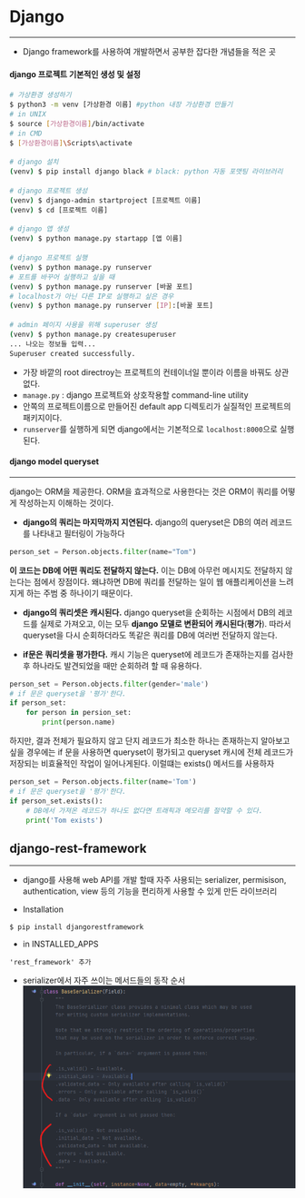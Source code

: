 # Django
---
- Django framework를 사용하여 개발하면서 공부한 잡다한 개념들을 적은 곳

#### django 프로젝트 기본적인 생성 및 설정

```bash
# 가상환경 생성하기
$ python3 -m venv [가상환경 이름] #python 내장 가상환경 만들기
# in UNIX
$ source [가상환경이름]/bin/activate
# in CMD
$ [가상환경이름]\Scripts\activate

# django 설치
(venv) $ pip install django black # black: python 자동 포맷팅 라이브러리

# django 프로젝트 생성
(venv) $ django-admin startproject [프로젝트 이름]
(venv) $ cd [프로젝트 이름]

# django 앱 생성
(venv) $ python manage.py startapp [앱 이름]

# django 프로젝트 실행
(venv) $ python manage.py runserver
# 포트를 바꾸어 실행하고 싶을 때
(venv) $ python manage.py runserver [바꿀 포트]
# localhost가 아닌 다른 IP로 실행하고 싶은 경우
(venv) $ python manage.py runserver [IP]:[바꿀 포트]

# admin 페이지 사용을 위해 superuser 생성
(venv) $ python manage.py createsuperuser
... 나오는 정보들 입력...
Superuser created successfully.

```
- 가장 바깥의 root directroy는 프로젝트의 컨테이너일 뿐이라 이름을 바꿔도 상관없다.
- ```manage.py``` : django 프로젝트와 상호작용할 command-line utility
- 안쪽의 프로젝트이름으로 만들어진 default app 디렉토리가 실질적인 프로젝트의 패키지이다.
- ```runserver```를 실행하게 되면 django에서는 기본적으로 ```localhost:8000```으로 실행된다. 



#### django model queryset
---
django는 ORM을 제공한다. ORM을 효과적으로 사용한다는 것은 ORM이 쿼리를 어떻게 작성하는지 이해하는 것이다.

- **django의 쿼리는 마지막까지 지연된다.**
django의 queryset은 DB의 여러 레코드를 나타내고 필터링이 가능하다
```python
person_set = Person.objects.filter(name="Tom")
```
**이 코드는 DB에 어떤 쿼리도 전달하지 않는다.**
이는 DB에 아무런 메시지도 전달하지 않는다는 점에서 장점이다. 왜냐하면 DB에 쿼리를 전달하는 일이 웹 애플리케이션을 느려지게 하는 주범 중 하나이기 때문이다. 
- **django의 쿼리셋은 캐시된다.**
django queryset을 순회하는 시점에서 DB의 레코드를 실제로 가져오고, 이는 모두 **django 모델로 변환되어 캐시된다**(**평가**). 따라서 queryset을 다시 순회하더라도 똑같은 쿼리를 DB에 여러번 전달하지 않는다.

- **if문은 쿼리셋을 평가한다.**
캐시 기능은 queryset에 레코드가 존재하는지를 검사한 후 하나라도 발견되었을 때만 순회하려 할 때 유용하다.
```python
person_set = Person.objects.filter(gender='male')
# if 문은 queryset을 '평가'한다.
if person_set:
    for person in persion_set:
        print(person.name)
```
하지만, 결과 전체가 필요하지 않고 단지 레코드가 최소한 하나는 존재하는지 알아보고 싶을 경우에는 if 문을 사용하면 queryset이 평가되고 queryset 캐시에 전체 레코드가 저장되는 비효율적인 작업이 일어나게된다.
이럴떄는 exists() 메서드를 사용하자
```python
person_set = Person.objects.filter(name='Tom')
# if 문은 queryset을 '평가'한다.
if person_set.exists():
    # DB에서 가져온 레코드가 하나도 없다면 트래픽과 메모리를 절약할 수 있다.
    print('Tom exists')
```


## django-rest-framework
---
- django를 사용해 web API를 개발 할때 자주 사용되는 serializer, permisison, authentication, view 등의 기능을 편리하게 사용할 수 있게 만든 라이브러리
  
- Installation
```
$ pip install djangorestframework
```
- in INSTALLED_APPS
```
'rest_framework' 추가
```

- serializer에서 자주 쓰이는 메서드들의 동작 순서
![dtfbasemodel](../Image/drfbasemodel_field.png)